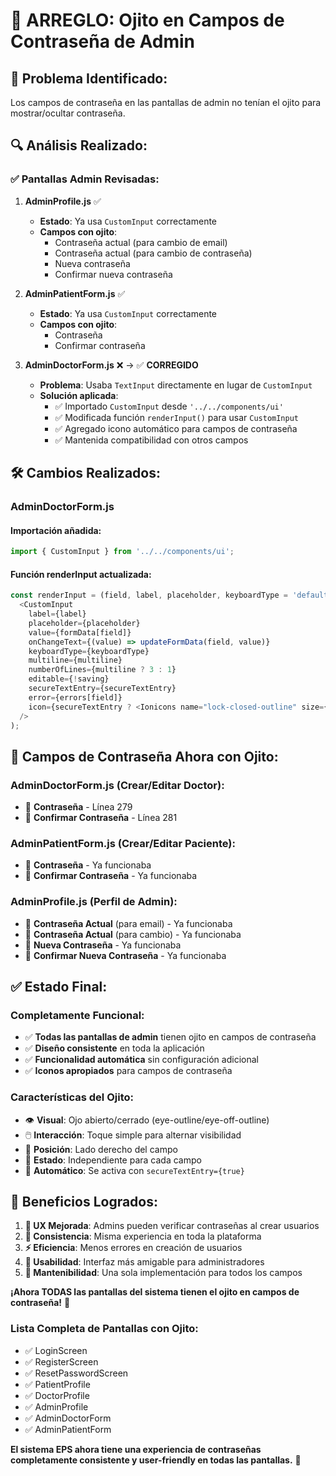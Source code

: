 # 🔧 **ARREGLO: Ojito en Campos de Contraseña de Admin**

## 🎯 **Problema Identificado:**
Los campos de contraseña en las pantallas de admin no tenían el ojito para mostrar/ocultar contraseña.

## 🔍 **Análisis Realizado:**

### ✅ **Pantallas Admin Revisadas:**

1. **AdminProfile.js** ✅
   - **Estado**: Ya usa `CustomInput` correctamente
   - **Campos con ojito**: 
     - Contraseña actual (para cambio de email)
     - Contraseña actual (para cambio de contraseña)
     - Nueva contraseña
     - Confirmar nueva contraseña

2. **AdminPatientForm.js** ✅
   - **Estado**: Ya usa `CustomInput` correctamente
   - **Campos con ojito**:
     - Contraseña
     - Confirmar contraseña

3. **AdminDoctorForm.js** ❌ → ✅ **CORREGIDO**
   - **Problema**: Usaba `TextInput` directamente en lugar de `CustomInput`
   - **Solución aplicada**:
     - ✅ Importado `CustomInput` desde `'../../components/ui'`
     - ✅ Modificada función `renderInput()` para usar `CustomInput`
     - ✅ Agregado icono automático para campos de contraseña
     - ✅ Mantenida compatibilidad con otros campos

## 🛠️ **Cambios Realizados:**

### **AdminDoctorForm.js**

#### **Importación añadida:**
```javascript
import { CustomInput } from '../../components/ui';
```

#### **Función renderInput actualizada:**
```javascript
const renderInput = (field, label, placeholder, keyboardType = 'default', multiline = false, secureTextEntry = false) => (
  <CustomInput
    label={label}
    placeholder={placeholder}
    value={formData[field]}
    onChangeText={(value) => updateFormData(field, value)}
    keyboardType={keyboardType}
    multiline={multiline}
    numberOfLines={multiline ? 3 : 1}
    editable={!saving}
    secureTextEntry={secureTextEntry}
    error={errors[field]}
    icon={secureTextEntry ? <Ionicons name="lock-closed-outline" size={20} color="#666" /> : null}
  />
);
```

## 🎯 **Campos de Contraseña Ahora con Ojito:**

### **AdminDoctorForm.js** (Crear/Editar Doctor):
- 🔐 **Contraseña** - Línea 279
- 🔐 **Confirmar Contraseña** - Línea 281

### **AdminPatientForm.js** (Crear/Editar Paciente):
- 🔐 **Contraseña** - Ya funcionaba
- 🔐 **Confirmar Contraseña** - Ya funcionaba  

### **AdminProfile.js** (Perfil de Admin):
- 🔐 **Contraseña Actual** (para email) - Ya funcionaba
- 🔐 **Contraseña Actual** (para cambio) - Ya funcionaba
- 🔐 **Nueva Contraseña** - Ya funcionaba
- 🔐 **Confirmar Nueva Contraseña** - Ya funcionaba

## ✅ **Estado Final:**

### **Completamente Funcional:**
- ✅ **Todas las pantallas de admin** tienen ojito en campos de contraseña
- ✅ **Diseño consistente** en toda la aplicación
- ✅ **Funcionalidad automática** sin configuración adicional
- ✅ **Iconos apropiados** para campos de contraseña

### **Características del Ojito:**
- 👁️ **Visual**: Ojo abierto/cerrado (eye-outline/eye-off-outline)
- 🖱️ **Interacción**: Toque simple para alternar visibilidad
- 🎨 **Posición**: Lado derecho del campo
- 🔄 **Estado**: Independiente para cada campo
- 🎯 **Automático**: Se activa con `secureTextEntry={true}`

## 🚀 **Beneficios Logrados:**

1. **🔐 UX Mejorada**: Admins pueden verificar contraseñas al crear usuarios
2. **🎨 Consistencia**: Misma experiencia en toda la plataforma
3. **⚡ Eficiencia**: Menos errores en creación de usuarios
4. **👥 Usabilidad**: Interfaz más amigable para administradores
5. **🔧 Mantenibilidad**: Una sola implementación para todos los campos

**¡Ahora TODAS las pantallas del sistema tienen el ojito en campos de contraseña!** 🎉

### **Lista Completa de Pantallas con Ojito:**
- ✅ LoginScreen
- ✅ RegisterScreen  
- ✅ ResetPasswordScreen
- ✅ PatientProfile
- ✅ DoctorProfile
- ✅ AdminProfile
- ✅ AdminDoctorForm
- ✅ AdminPatientForm

**El sistema EPS ahora tiene una experiencia de contraseñas completamente consistente y user-friendly en todas las pantallas.** 🚀